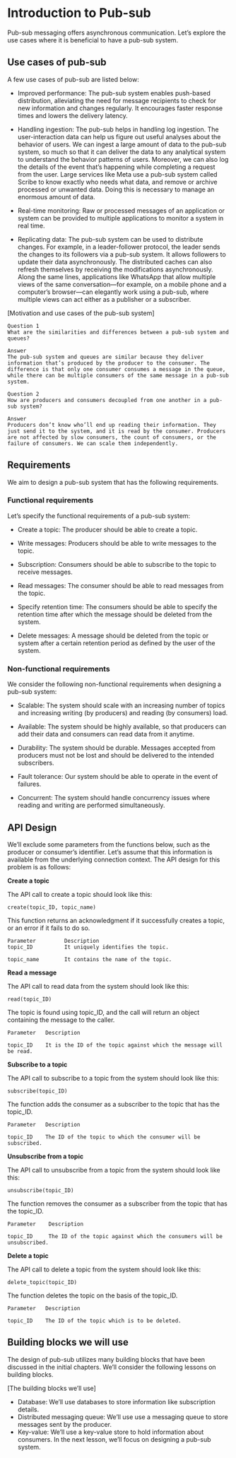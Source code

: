# Introduction to Pub-sub
Pub-sub messaging offers asynchronous communication. Let’s explore the use cases where it is beneficial to have a pub-sub system.

## Use cases of pub-sub
A few use cases of pub-sub are listed below:

- Improved performance: The pub-sub system enables push-based distribution, alleviating the need for message recipients to check for new information and changes regularly. It encourages faster response times and lowers the delivery latency.

- Handling ingestion: The pub-sub helps in handling log ingestion. The user-interaction data can help us figure out useful analyses about the behavior of users. We can ingest a large amount of data to the pub-sub system, so much so that it can deliver the data to any analytical system to understand the behavior patterns of users. Moreover, we can also log the details of the event that’s happening while completing a request from the user. Large services like Meta use a pub-sub system called Scribe to know exactly who needs what data, and remove or archive processed or unwanted data. Doing this is necessary to manage an enormous amount of data.

- Real-time monitoring: Raw or processed messages of an application or system can be provided to multiple applications to monitor a system in real time.

- Replicating data: The pub-sub system can be used to distribute changes. For example, in a leader-follower protocol, the leader sends the changes to its followers via a pub-sub system. It allows followers to update their data asynchronously. The distributed caches can also refresh themselves by receiving the modifications asynchronously. Along the same lines, applications like WhatsApp that allow multiple views of the same conversation—for example, on a mobile phone and a computer’s browser—can elegantly work using a pub-sub, where multiple views can act either as a publisher or a subscriber.

[Motivation and use cases of the pub-sub system]

```
Question 1
What are the similarities and differences between a pub-sub system and queues?

Answer
The pub-sub system and queues are similar because they deliver information that’s produced by the producer to the consumer. The difference is that only one consumer consumes a message in the queue, while there can be multiple consumers of the same message in a pub-sub system.
```

```
Question 2
How are producers and consumers decoupled from one another in a pub-sub system?

Answer
Producers don’t know who’ll end up reading their information. They just send it to the system, and it is read by the consumer. Producers are not affected by slow consumers, the count of consumers, or the failure of consumers. We can scale them independently.
```
## Requirements
We aim to design a pub-sub system that has the following requirements.


### Functional requirements
Let’s specify the functional requirements of a pub-sub system:

- Create a topic: The producer should be able to create a topic.

- Write messages: Producers should be able to write messages to the topic.

- Subscription: Consumers should be able to subscribe to the topic to receive messages.

- Read messages: The consumer should be able to read messages from the topic.

- Specify retention time: The consumers should be able to specify the retention time after which the message should be deleted from the system.

- Delete messages: A message should be deleted from the topic or system after a certain retention period as defined by the user of the system.
### Non-functional requirements
We consider the following non-functional requirements when designing a pub-sub system:

- Scalable: The system should scale with an increasing number of topics and increasing writing (by producers) and reading (by consumers) load.

- Available: The system should be highly available, so that producers can add their data and consumers can read data from it anytime.

- Durability: The system should be durable. Messages accepted from producers must not be lost and should be delivered to the intended subscribers.

- Fault tolerance: Our system should be able to operate in the event of failures.

- Concurrent: The system should handle concurrency issues where reading and writing are performed simultaneously.
## API Design
We’ll exclude some parameters from the functions below, such as the producer or consumer’s identifier. Let’s assume that this information is available from the underlying connection context. The API design for this problem is as follows:

**Create a topic**

The API call to create a topic should look like this:
```
create(topic_ID, topic_name)
```

This function returns an acknowledgment if it successfully creates a topic, or an error if it fails to do so.

```
Parameter         Description                             
topic_ID          It uniquely identifies the topic.

topic_name        It contains the name of the topic. 
```

**Read a message**

The API call to read data from the system should look like this:
```
read(topic_ID)
```
The topic is found using topic_ID, and the call will return an object containing the message to the caller.

```
Parameter   Description

topic_ID    It is the ID of the topic against which the message will be read.
```

**Subscribe to a topic**

The API call to subscribe to a topic from the system should look like this:
```
subscribe(topic_ID)
```
The function adds the consumer as a subscriber to the topic that has the topic_ID.
```
Parameter   Description

topic_ID    The ID of the topic to which the consumer will be subscribed.
```


**Unsubscribe from a topic**

The API call to unsubscribe from a topic from the system should look like this:
```
unsubscribe(topic_ID)
```
The function removes the consumer as a subscriber from the topic that has the topic_ID.
```
Parameter    Description

topic_ID     The ID of the topic against which the consumers will be unsubscribed.
```

**Delete a topic**

The API call to delete a topic from the system should look like this:
```
delete_topic(topic_ID)
```
The function deletes the topic on the basis of the topic_ID.
```
Parameter   Description

topic_ID    The ID of the topic which is to be deleted.
```
## Building blocks we will use

The design of pub-sub utilizes many building blocks that have been discussed in the initial chapters. We’ll consider the following lessons on building blocks.

[The building blocks we’ll use]

- Database: We’ll use databases to store information like subscription details.
- Distributed messaging queue: We’ll use use a messaging queue to store messages sent by the producer.
- Key-value: We’ll use a key-value store to hold information about consumers.
In the next lesson, we’ll focus on designing a pub-sub system.
